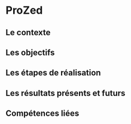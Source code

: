 # ProZed

## Le contexte
## Les objectifs
## Les étapes de réalisation
## Les résultats présents et futurs
## Compétences liées
